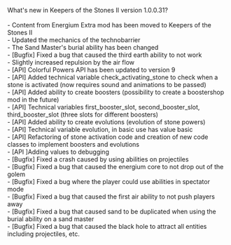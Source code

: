 What's new in Keepers of the Stones II version 1.0.0.31?<br />
<br />- Content from Energium Extra mod has been moved to Keepers of the Stones II
<br />- Updated the mechanics of the technobarrier
<br />- The Sand Master's burial ability has been changed
<br />- [Bugfix] Fixed a bug that caused the third earth ability to not work
<br />- Slightly increased repulsion by the air flow
<br />- [API] Colorful Powers API has been updated to version 9
<br />- [API] Added technical variable check_activating_stone to check when a stone is activated (now requires sound and animations to be passed)
<br />- [API] Added ability to create boosters (possibility to create a boostershop mod in the future)
<br />- [API] Technical variables first_booster_slot, second_booster_slot, third_booster_slot (three slots for different boosters)
<br />- [API] Added ability to create evolutions (evolution of stone powers)
<br />- [API] Technical variable evolution, in basic use has value basic
<br />- [API] Refactoring of stone activation code and creation of new code classes to implement boosters and evolutions
<br />- [API ]Adding values to debugging
<br />- [Bugfix] Fixed a crash caused by using abilities on projectiles
<br />- [Bugfix] Fixed a bug that caused the energium core to not drop out of the golem
<br />- [Bugfix] Fixed a bug where the player could use abilities in spectator mode
<br />- [Bugfix] Fixed a bug that caused the first air ability to not push players away
<br />- [Bugfix] Fixed a bug that caused sand to be duplicated when using the burial ability on a sand master
<br />- [Bugfix] Fixed a bug that caused the black hole to attract all entities including projectiles, etc.
